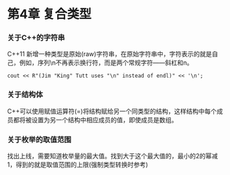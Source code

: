 # 第4章 复合类型

### 关于C++的字符串
 C++11 新增一种类型是原始(raw)字符串，在原始字符串中，字符表示的就是自己，例如，序列\n不再表示换行符，而是两个常规字符——斜杠和n。

    cout << R"(Jim "King" Tutt uses "\n" instead of endl)" << '\n';

### 关于结构体
C++可以使用赋值运算符(=)将结构赋给另一个同类型的结构，这样结构中每个成员都将被设置为另一个结构中相应成员的值，即使成员是数组。

### 关于枚举的取值范围
找出上线，需要知道枚举量的最大值。找到大于这个最大值的，最小的2的幂减1，得到的就是取值范围的上限(强制类型转换时参考)


